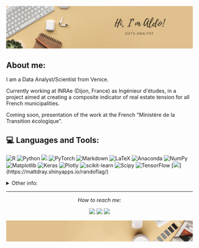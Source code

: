<img src="Header.png" alt="Hero image">

## About me:

I am a Data Analyst/Scientist from Venice.

Currently working at INRAe (Dijon, France) as Ingénieur d'études, in a project aimed at creating a composite indicator of real estate tension for all French municipalities.

Coming soon, presentation of the work at the French "Ministère de la Transition écologique".


## 💻 Languages and Tools:
![R](https://img.shields.io/badge/r-%23276DC3.svg?style=flat&logo=r&logoColor=white) ![Python](https://img.shields.io/badge/python-3670A0?style=flat&logo=python&logoColor=ffdd54) <img src="https://img.shields.io/badge/-Qlik-009848?style=flat&logo=qlik&logoColor=white"/> ![PyTorch](https://img.shields.io/badge/PyTorch-%23EE4C2C.svg?style=flat&logo=PyTorch&logoColor=white) ![Markdown](https://img.shields.io/badge/markdown-%23000000.svg?style=flat&logo=markdown&logoColor=white) ![LaTeX](https://img.shields.io/badge/latex-%23008080.svg?style=flat&logo=latex&logoColor=white) ![Anaconda](https://img.shields.io/badge/Anaconda-%2344A833.svg?style=flat&logo=anaconda&logoColor=white) ![NumPy](https://img.shields.io/badge/numpy-%23013243.svg?style=flat&logo=numpy&logoColor=white) ![Matplotlib](https://img.shields.io/badge/Matplotlib-%23ffffff.svg?style=flat&logo=Matplotlib&logoColor=black) ![Keras](https://img.shields.io/badge/Keras-%23D00000.svg?style=flat&logo=Keras&logoColor=white) ![Plotly](https://img.shields.io/badge/Plotly-%233F4F75.svg?style=flat&logo=plotly&logoColor=white) ![scikit-learn](https://img.shields.io/badge/scikit--learn-%23F7931E.svg?style=flat&logo=scikit-learn&logoColor=white) ![Scipy](https://img.shields.io/badge/SciPy-%230C55A5.svg?style=flat&logo=scipy&logoColor=%white) ![TensorFlow](https://img.shields.io/badge/TensorFlow-%23FF6F00.svg?style=flat&logo=TensorFlow&logoColor=white) [![](https://img.shields.io/badge/Shiny-shinyapps.io-447099"?style=flat&labelColor=white&logo=Posit&logoColor=447099")](https://mattdray.shinyapps.io/randoflag/)


<details>
  <summary>Other info:</summary>
  <br>
  <p><i>Traveled here and there, ate some junk food</i><p>

  - 💼 Worked at CESAER (INRAE), helping for the construction of a composite indicator able to replace the current A/B/C Zoning
  - 📖 **Data Analytics for Business & Society** at Ca' Foscari, University of Venice
  - 🤝 Double Joint Degree with **Aix-Marseille University**
  - 🔭 Master 2 in **Econométrie, Big Data & Statistique**

[![GitHub Streak](https://streak-stats.demolab.com?user=coppertank&theme=nord&hide_border=true&date_format=j%20M%5B%20Y%5D)](https://git.io/streak-stats)

<br><br>
</details>

<hr>
<p align="center">
  <i>How to reach me:</i>

  <p align="center">
    <a href="mailto:caumoaldo8@gmail.com" alt="Contact me"><img src="https://github.com/gauravghongde/social-icons/blob/master/SVG/White/Mail_ru_white.svg"></a>
    <a href="https://www.linkedin.com/in/aldocaumo/" alt="Linkedin"><img src="https://github.com/gauravghongde/social-icons/blob/master/SVG/White/LinkedIN_white.svg"></a>
    <a href="https://instagram.com/aldocaumo" alt="Instagram"><img src="https://github.com/gauravghongde/social-icons/blob/master/SVG/White/Instagram_white.svg"></a>
  </p>


<img src="Footer.png" alt="Footer">
